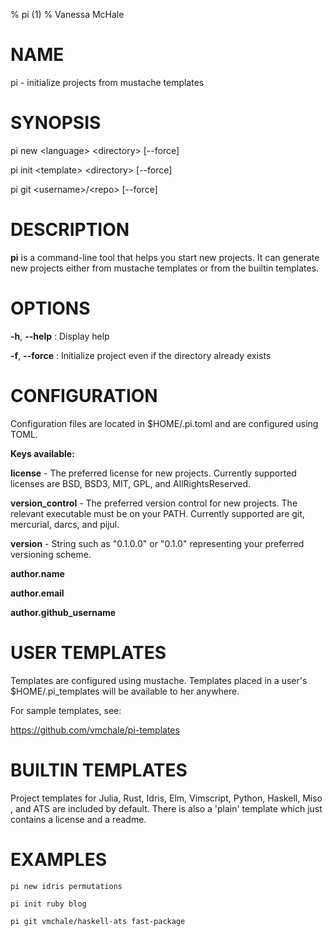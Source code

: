 % pi (1)
% Vanessa McHale

# NAME

pi - initialize projects from mustache templates

# SYNOPSIS

  pi new \<language\> \<directory\> [--force]

  pi init \<template\> \<directory\> [--force]

  pi git \<username\>/\<repo\> [--force]

# DESCRIPTION

**pi** is a command-line tool that helps you start new projects. It can generate
new projects either from mustache templates or from the builtin templates.

# OPTIONS

**-h**, **--help**
:   Display help

**-f**, **--force**
:   Initialize project even if the directory already exists

# CONFIGURATION

Configuration files are located in $HOME/.pi.toml and are configured using TOML.

**Keys available:**

  **license** - The preferred license for new projects. Currently supported
  licenses are BSD, BSD3, MIT, GPL, and AllRightsReserved.

  **version_control** - The preferred version control for new projects. The
  relevant executable must be on your PATH. Currently supported are git,
  mercurial, darcs, and pijul.

  **version** - String such as "0.1.0.0" or "0.1.0" representing your preferred
  versioning scheme.

  **author.name**

  **author.email**

  **author.github_username**

# USER TEMPLATES

Templates are configured using mustache. Templates placed in a
user's $HOME/.pi_templates will be available to her anywhere.

For sample templates, see:

  https://github.com/vmchale/pi-templates

# BUILTIN TEMPLATES

Project templates for Julia, Rust, Idris, Elm, Vimscript, Python, Haskell, Miso
, and ATS are included by default. There is also a 'plain' template which just
contains a license and a readme.

# EXAMPLES

```
pi new idris permutations
```

```
pi init ruby blog
```

```
pi git vmchale/haskell-ats fast-package
```
